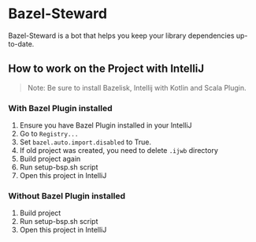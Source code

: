 # Bazel-Steward

Bazel-Steward is a bot that helps you keep your library dependencies up-to-date.

## How to work on the Project with IntelliJ

>Note: Be sure to install Bazelisk, Intellij with Kotlin and Scala Plugin.

### With Bazel Plugin installed

1. Ensure you have Bazel Plugin installed in your IntelliJ
2. Go to `Registry...`
3. Set `bazel.auto.import.disabled` to True.
4. If old project was created, you need to delete `.ijwb` directory
5. Build project again
6. Run setup-bsp.sh script
7. Open this project in IntelliJ

### Without Bazel Plugin installed

1. Build project
2. Run setup-bsp.sh script
3. Open this project in IntelliJ

